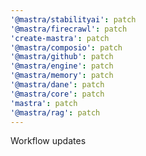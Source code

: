 ```yaml
---
'@mastra/stabilityai': patch
'@mastra/firecrawl': patch
'create-mastra': patch
'@mastra/composio': patch
'@mastra/github': patch
'@mastra/engine': patch
'@mastra/memory': patch
'@mastra/dane': patch
'@mastra/core': patch
'mastra': patch
'@mastra/rag': patch
---
```


Workflow updates

